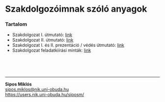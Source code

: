 # Szakdolgozóimnak szóló anyagok

### Tartalom
- Szakdolgozat I. útmutató: [link](https://gitlab.com/siposm/oktatas-szakd-docs/-/blob/master/SZAKD1.md)
- Szakdolgozat II. útmutató: [link](https://gitlab.com/siposm/oktatas-szakd-docs/-/blob/master/SZAKD2.md)
- Szakdolgozat I. és II. prezentáció / védés útmutató: [link](https://gitlab.com/siposm/oktatas-szakd-docs/-/blob/master/presentation.md)
- Szakdolgozat feladatkiírási minták: [link](https://gitlab.com/siposm/oktatas-szakd-docs/-/blob/master/szakd_feladatkiiras_sablon.md)

<br><br><br>

---

**Sipos Miklós**\
sipos.miklos@nik.uni-obuda.hu\
https://users.nik.uni-obuda.hu/siposm/